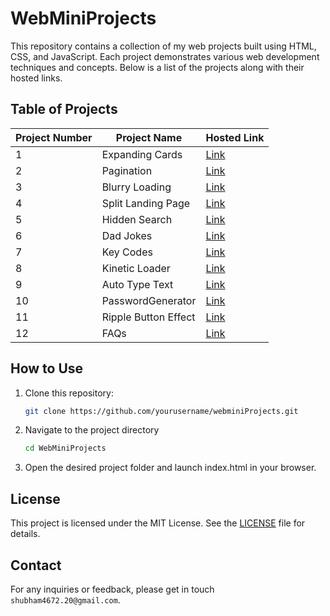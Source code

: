 # WebMiniProjects

This repository contains a collection of my web projects built using HTML, CSS, and JavaScript. Each project demonstrates various web development techniques and concepts. Below is a list of the projects along with their hosted links.

## Table of Projects

| Project Number | Project Name         | Hosted Link              |
|----------------|----------------------|--------------------------|
| 1              | Expanding Cards      | [Link](#)                |
| 2              | Pagination           | [Link](#)                |
| 3              | Blurry Loading       | [Link](#)                |
| 4              | Split Landing Page   | [Link](#)                |
| 5              | Hidden Search        | [Link](#)                |
| 6              | Dad Jokes            | [Link](#)                |
| 7              | Key Codes            | [Link](#)                |
| 8              | Kinetic Loader       | [Link](#)                |
| 9              | Auto Type Text       | [Link](#)                |
| 10             | PasswordGenerator    | [Link](#)                |
| 11             | Ripple Button Effect | [Link](#)                |
| 12             | FAQs                 | [Link](#)                |

## How to Use

1. Clone this repository:
   ```sh
   git clone https://github.com/yourusername/webminiProjects.git

2. Navigate to the project directory
   ```sh
   cd WebMiniProjects
   
3. Open the desired project folder and launch index.html in your browser.

## License
This project is licensed under the MIT License. See the [LICENSE](LICENSE.md) file for details.

## Contact
For any inquiries or feedback, please get in touch `shubham4672.20@gmail.com`.
